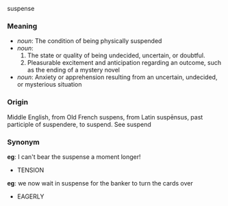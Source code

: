 suspense
### Meaning
+ _noun_: The condition of being physically suspended
+ _noun_:
   1. The state or quality of being undecided, uncertain, or doubtful.
   2. Pleasurable excitement and anticipation regarding an outcome, such as the ending of a mystery novel
+ _noun_: Anxiety or apprehension resulting from an uncertain, undecided, or mysterious situation

### Origin

Middle English, from Old French suspens, from Latin suspēnsus, past participle of suspendere, to suspend. See suspend

### Synonym

__eg__: I can't bear the suspense a moment longer!

+ TENSION

__eg__: we now wait in suspense for the banker to turn the cards over

+ EAGERLY


